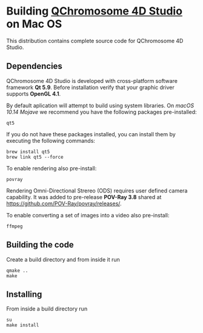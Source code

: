 # Building [QChromosome 4D Studio](http://regulomics.mimuw.edu.pl/wp/qcv/) on Mac OS

This distribution contains complete source code for QChromosome 4D Studio.

## Dependencies

QChromosome 4D Studio is developed with cross-platform software framework **Qt 5.9**. Before installation verify that your graphic driver supports **OpenGL 4.1**.

By default aplication will attempt to build using system libraries. On *macOS 10.14 Mojave* we recommend you have the following packages pre-installed:

```shell
qt5
```

If you do not have these packages installed, you can install them by executing the following commands:

```shell
brew install qt5
brew link qt5 --force
```

To enable rendering also pre-install:

```shell
povray
```

Rendering Omni-Directional Strereo (ODS) requires user defined camera capability. It was added to pre-release **POV-Ray 3.8** shared at https://github.com/POV-Ray/povray/releases/.

To enable converting a set of images into a video also pre-install:

```shell
ffmpeg
```

## Building the code

Create a build directory and from inside it run

```shell
qmake ..
make
```

## Installing

From inside a build directory run

```shell
su
make install
```
